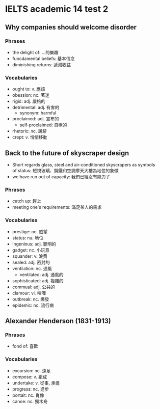 # IELTS academic 14 test 2

## Why companies should welcome disorder

### Phrases

- the delight of: ...的樂趣
- funcdamental beliefs: 基本信念
- diminishing returns: 遞減收益

### Vocabularies

- ought to: v. 應該
- obession: nc. 著迷
- rigid: adj. 嚴格的
- detrimental: adj. 有害的
  - synonym: harmful
- proclaimed: adj. 宣布的
  - self-proclaimed: 自稱的
- rhetoric: nc. 說辭
- crept: v. 悄悄移動

## Back to the future of skyscraper design

- Short regards glass, steel and air-conditioned skyscrapers as symbols of status: 短視玻璃、鋼鐵和空調摩天大樓為地位的象徵
- we have run out of capacity: 我們已經沒有能力了

### Phrases

- catch up: 趕上
- meeting one's requirements: 滿足某人的需求

### Vocabularies

- prestige: nc. 威望
- status: nu. 地位
- ingenious: adj. 聰明的
- gadget: nc. 小玩意
- squander: v. 浪費
- sealed: adj. 密封的
- ventilation: nc. 通風
  - ventilated: adj. 通風的
- sophisticated: adj. 複雜的
- commual: adj. 公共的
- clamour: vi. 喧嘩
- outbreak: nc. 爆發
- epidemic: nc. 流行病

## Alexander Henderson (1831-1913)

### Phrases

- fond of: 喜歡

### Vocabularies

- excursion: nc. 遠足
- compose: v. 組成
- undertake: v. 從事, 承擔
- progress: nc. 進步
- portait: nc. 肖像
- canoe: nc. 獨木舟